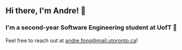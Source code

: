 ## Hi there, I'm Andre! 👋

### I'm a second-year Software Engineering student at UofT :school:

Feel free to reach out at andre.fong@mail.utoronto.ca!

<!--
- 🔭 I’m currently working on ...
- 🌱 I’m currently learning ...
- 👯 I’m looking to collaborate on ...
- 🤔 I’m looking for help with ...
- 💬 Ask me about ...
- 📫 How to reach me: ...
- 😄 Pronouns: ...
- ⚡ Fun fact: ...
-->
